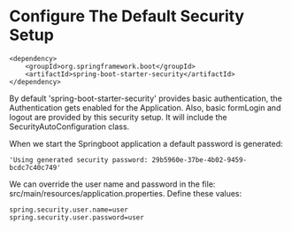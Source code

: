 # Configure The Default Security Setup
```
<dependency>
    <groupId>org.springframework.boot</groupId>
    <artifactId>spring-boot-starter-security</artifactId>
</dependency>
```

By default 'spring-boot-starter-security' provides basic authentication, the Authentication gets enabled for the Application. Also, basic formLogin and logout are provided by this security setup. It will include the SecurityAutoConfiguration class.



When we start the Springboot application a default password is generated:

```
'Using generated security password: 29b5960e-37be-4b02-9459-bcdc7c40c749'
```



We can override the user name and password in the file: src/main/resources/application.properties. Define these values:

```
spring.security.user.name=user
spring.security.user.password=user
```



